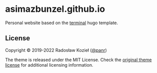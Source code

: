 # asimazbunzel.github.io

Personal website based on the [terminal](https://github.com/panr/hugo-theme-terminal) hugo template.

## License

Copyright © 2019-2022 Radosław Kozieł ([@panr](https://twitter.com/panr))

The theme is released under the MIT License. Check the [original theme license](https://github.com/panr/hugo-theme-terminal/blob/master/LICENSE.md) for additional licensing information.
